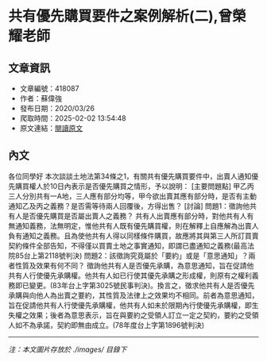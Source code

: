 # 共有優先購買要件之案例解析(二),曾榮耀老師

## 文章資訊
- 文章編號：418087
- 作者：蘇偉強
- 發布日期：2020/03/26
- 爬取時間：2025-02-02 13:54:48
- 原文連結：[閱讀原文](https://real-estate.get.com.tw/Columns/detail.aspx?no=418087)

## 內文
各位同學好
本次談談土地法第34條之1，有關共有優先購買要件中，出賣人通知優先購買權人於10日內表示是否優先購買之情形，予以說明：
[主要問題點]
甲乙丙三人分別共有一A地，三人應有部分均等，甲今欲出賣其應有部分時，是否有主動通知乙及丙之義務？是否需等待兩人回覆後，方得出售？
[討論]
問題1：徵詢他共有人是否優先購買是否屬出賣人之義務？
共有人出賣應有部分時，對他共有人有無通知義務，法無明定，惟他共有人既有優先購買權，則在解釋上自應解為出賣人負有通知之義務。且為使他共有人得以同樣條件購買，故應將其與第三人所訂買賣契約條件全部告知，不得僅以買賣土地之事實通知，即謂已盡通知之義務(最高法院85台上第2118號判決)
問題2：該徵詢究竟屬於「要約」或是「意思通知」？兩者性質及效果有何不同？
徵詢他共有人是否優先承購，為意思通知，旨在促請他共有人行使優先承購權。他共有人如已行使其優先承購之形成權，則原有之權利義務即已變更。(83年台上字第3025號民事判決)。換言之，徵求他共有人是否優先承購與向他人為出賣之要約，其性質及法律上之效果均不相同。前者為意思通知，旨在促請他共有人行使優先承購權，他共有人如未於限期內行使優先承購權，即生失權之效果；後者為意思表示，旨在與要約之受領人訂立一定之契約，要約之受領人如不為承諾，契約即無由成立。(78年度台上字第1896號判決)

---
*注：本文圖片存放於 ./images/ 目錄下*
